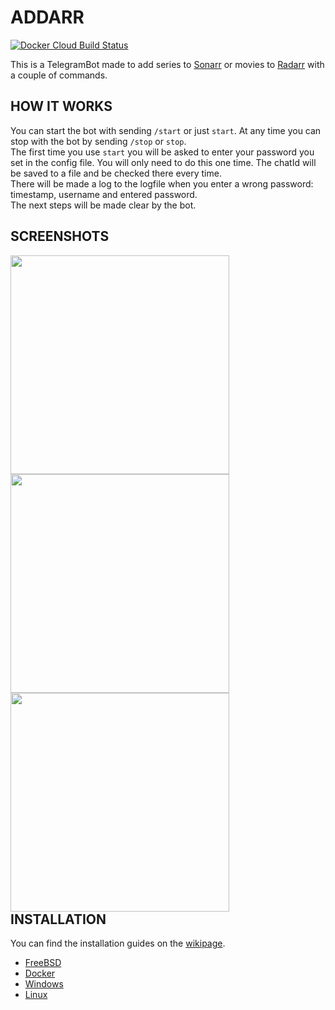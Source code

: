 # ADDARR
[![Docker Cloud Build Status](https://img.shields.io/docker/cloud/build/waterboy1602/addarr)](https://hub.docker.com/r/waterboy1602/addarr)

This is a TelegramBot made to add series to [Sonarr](https://github.com/Sonarr/Sonarr) or movies to [Radarr](https://github.com/Radarr/Radarr) with a couple of commands.

## HOW IT WORKS
You can start the bot with sending `/start` or just `start`. At any time you can stop with the bot by sending `/stop` or `stop`.<br/>The first time you use `start` you will be asked to enter your password you set in the config file. You will only need to do this one time. The chatId will be saved to a file and be checked there every time.<br/>There will be made a log to the logfile when you enter a wrong password: timestamp, username and entered password.<br/>The next steps will be made clear by the bot.

## SCREENSHOTS
<div style="float: left">
<img src="https://i.imgur.com/gO4UGG6.png" height="350" style="padding-right: 50px">
<img src="https://i.imgur.com/6UAmcAk.png" height="350" style="padding-right: 50px">
<img src="https://i.imgur.com/1X3xUNA.png" height="350" style="padding-right: 50px">
</div>

## INSTALLATION
You can find the installation guides on the [wikipage](https://github.com/Waterboy1602/Addarr/wiki).
* [FreeBSD](https://github.com/Waterboy1602/Addarr/wiki/Installation-on-FreeBSD)
* [Docker](https://github.com/Waterboy1602/Addarr/wiki/Installation-on-Docker)
* [Windows](https://github.com/Waterboy1602/Addarr/wiki/Installation-on-Windows)
* [Linux](https://github.com/Waterboy1602/Addarr/wiki/Installation-on-Linux)
